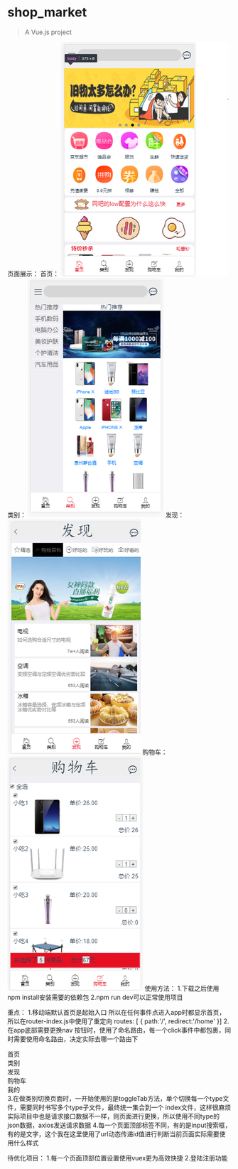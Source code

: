 # shop_market 

> A Vue.js project

页面展示：
首页：
![image](https://github.com/chancejl/vue_market/blob/master/mainpage.PNG)
类别：
![image](https://github.com/chancejl/vue_market/blob/master/type.PNG)
发现：
![image](https://github.com/chancejl/vue_market/blob/master/find.PNG)
购物车：
![image](https://github.com/chancejl/vue_market/blob/master/shopcar.PNG)
使用方法：
1.下载之后使用npm install安装需要的依赖包
2.npm run dev可以正常使用项目

重点：
1.移动端默认首页是起始入口
所以在任何事件点进入app时都显示首页，所以在router-index.js中使用了重定向
 routes: [
    {
      path:'/',
      redirect:'/home'
    }]
2.在app底部需要更换nav 按钮时，使用了命名路由，每一个click事件中都包裹<router-link></router-link>，同时需要使用命名路由，决定实际去哪一个路由下
 <div class="footer">
  <router-link :to="{name:'home'}"><span class="mui-icon mui-icon-home"><div class="text">首页</div></span></router-link>
  <router-link :to="{name:'type',params:{id:2}}"><span class="mui-icon mui-icon-search"><div class="text">类别</div></span></router-link>
  <router-link :to="{name:'find',params:{id:3}}"><span class="mui-icon mui-icon-plus"><div class="text">发现</div></span></router-link>
  <router-link :to="{name:'shopcar',params:{id:4}}"><span class="mui-icon mui-icon-compose"><div class="text">购物车</div></span></router-link>
  <router-link :to="{name:'mine',params:{id:5}}"><span class="mui-icon mui-icon-person"><div class="text">我的</div></span></router-link>
</div>
3.在做类别切换页面时，一开始使用的是toggleTab方法，单个切换每一个type文件，需要同时书写多个type子文件，最终统一集合到一个 index文件，这样很麻烦
实际项目中也是请求接口数据不一样，则页面进行更换，所以使用不同type的json数据，axios发送请求数据
4.每一个页面顶部标签不同，有的是input搜索框，有的是文字，这个我在这里使用了url动态传递id值进行判断当前页面实际需要使用什么样式

待优化项目：
1.每一个页面顶部位置设置使用vuex更为高效快捷
2.登陆注册功能
